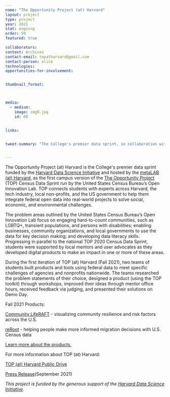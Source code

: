 ```yaml
---
name: "The Opportunity Project (at) Harvard"
layout: project
type: project
year: 2021
stat: ongoing
order: 50
featured: true

collaborators:
context: Archives
contact-email: topatharvard@gmail.com
contact-person: alice
technologies:
opportunities-for-involvement:


thumbnail_format:



media:
  - medium:
    image: img0.jpg
    id: 00


links:


tweet-summary: "The College's premier data sprint, in collaboration with The US Census Bureau's Open Innovation Lab"


---
```

The Opportunity Project (at) Harvard is the College's premier data sprint funded by the [Harvard Data Science Initiative](https://datascience.harvard.edu/) and hosted by the [metaLAB (at) Harvard](https://metalabharvard.github.io/), as the first campus version of the [The Opportunity Project](https://opportunity.census.gov/) (TOP) Census Data Sprint run by the United States Census Bureau’s Open Innovation Lab. TOP connects students with experts across Harvard, the tech industry, local non-profits, and the US government to help them integrate federal open data into real-world projects to solve social, economic, and environmental challenges. 

The problem areas outlined by the United States Census Bureau’s Open Innovation Lab focus on engaging hard-to-count communities, such as LGBTQ+, transient populations, and persons with disabilities; enabling businesses, community organizations, and local governments to use the data for key decision making; and developing data literacy skills. Progressing in parallel to the national TOP 2020 Census Data Sprint, students were supported by local mentors and user advocates as they developed digital products to make an impact in one or more of these areas. 

During the first iteration of TOP (at) Harvard (Fall 2021), two teams of students built products and tools using federal data to meet specific challenges of agencies and nonprofits nationwide. The teams researched the problem statements of their choice, designed a product (using the TOP toolkit) through workshops, improved their ideas through mentor office hours, received feedback via judging, and presented their solutions on Demo Day.

Fall 2021 Products:

[Community LifeRAFT](https://www.arcgis.com/apps/dashboards/ccb5a55e2b814f249222a069daf656cc) - visualizing community resilience and risk factors across the U.S.

[reRoot](https://www.reroot.me/) - helping people make more informed migration decisions with U.S. Census data

[Learn more about the products.](https://projects.iq.harvard.edu/top/showcase)

 

For more information about TOP (at) Harvard:

[TOP (at) Harvard Public Drive](https://drive.google.com/drive/folders/1Sn26w-dIkCjcRflwHEVspVUB4bTmF39Q?usp=sharing)

[Press Release](https://docs.google.com/document/d/1HMwZf6QIWGbn2TZmUfl_i8LiRXVuyhSIQBll5G3gkRs/edit)(September 2021)

*This project is funded by the generous support of the [Harvard Data Science Initiative](https://datascience.harvard.edu/).*







